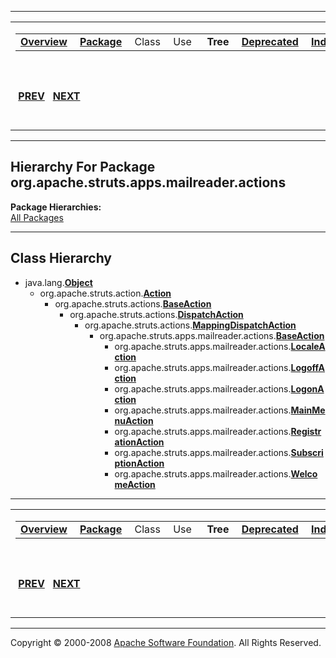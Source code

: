 ------------------------------------------------------------------------

<span id="navbar_top"></span> [](#skip-navbar_top "Skip navigation links")

<table>
<colgroup>
<col width="50%" />
<col width="50%" />
</colgroup>
<tbody>
<tr class="odd">
<td align="left"><span id="navbar_top_firstrow"></span>
<table>
<tbody>
<tr class="odd">
<td align="left"><a href="../../../../../../overview-summary.html.md"><strong>Overview</strong></a> </td>
<td align="left"><a href="package-summary.html.md"><strong>Package</strong></a> </td>
<td align="left">Class </td>
<td align="left">Use </td>
<td align="left"> <strong>Tree</strong> </td>
<td align="left"><a href="../../../../../../deprecated-list.html.md"><strong>Deprecated</strong></a> </td>
<td align="left"><a href="../../../../../../index-all.html.md"><strong>Index</strong></a> </td>
<td align="left"><a href="../../../../../../help-doc.html.md"><strong>Help</strong></a> </td>
</tr>
</tbody>
</table></td>
<td align="left"></td>
</tr>
<tr class="even">
<td align="left"> <a href="../../../../../../org/apache/struts/apps/mailreader/package-tree.html.md"><strong>PREV</strong></a>   <a href="../../../../../../org/apache/struts/apps/mailreader/plugin/package-tree.html"><strong>NEXT</strong></a></td>
<td align="left"><a href="../../../../../../index.html.md?org/apache/struts/apps/mailreader/actions/package-tree.html"><strong>FRAMES</strong></a>    <a href="package-tree.html"><strong>NO FRAMES</strong></a>    
<a href="../../../../../../allclasses-noframe.html.md"><strong>All Classes</strong></a></td>
</tr>
</tbody>
</table>

<span id="skip-navbar_top"></span>

------------------------------------------------------------------------

Hierarchy For Package org.apache.struts.apps.mailreader.actions
---------------------------------------------------------------

**Package Hierarchies:**  
[All Packages](../../../../../../overview-tree.html.md)

------------------------------------------------------------------------

Class Hierarchy
---------------

-   java.lang.[**Object**](http://java.sun.com/j2se/1.4.2/docs/api/java/lang/Object.html.md?is-external=true "class or interface in java.lang")
    -   org.apache.struts.action.[**Action**](http://struts.apache.org/apidocs/org/apache/struts/action/Action.html.md?is-external=true "class or interface in org.apache.struts.action")
        -   org.apache.struts.actions.[**BaseAction**](http://struts.apache.org/apidocs/org/apache/struts/actions/BaseAction.html.md?is-external=true "class or interface in org.apache.struts.actions")
            -   org.apache.struts.actions.[**DispatchAction**](http://struts.apache.org/apidocs/org/apache/struts/actions/DispatchAction.html.md?is-external=true "class or interface in org.apache.struts.actions")
                -   org.apache.struts.actions.[**MappingDispatchAction**](http://struts.apache.org/apidocs/org/apache/struts/actions/MappingDispatchAction.html.md?is-external=true "class or interface in org.apache.struts.actions")
                    -   org.apache.struts.apps.mailreader.actions.[**BaseAction**](../../../../../../org/apache/struts/apps/mailreader/actions/BaseAction.html.md "class in org.apache.struts.apps.mailreader.actions")
                        -   org.apache.struts.apps.mailreader.actions.[**LocaleAction**](../../../../../../org/apache/struts/apps/mailreader/actions/LocaleAction.html.md "class in org.apache.struts.apps.mailreader.actions")
                        -   org.apache.struts.apps.mailreader.actions.[**LogoffAction**](../../../../../../org/apache/struts/apps/mailreader/actions/LogoffAction.html.md "class in org.apache.struts.apps.mailreader.actions")
                        -   org.apache.struts.apps.mailreader.actions.[**LogonAction**](../../../../../../org/apache/struts/apps/mailreader/actions/LogonAction.html.md "class in org.apache.struts.apps.mailreader.actions")
                        -   org.apache.struts.apps.mailreader.actions.[**MainMenuAction**](../../../../../../org/apache/struts/apps/mailreader/actions/MainMenuAction.html.md "class in org.apache.struts.apps.mailreader.actions")
                        -   org.apache.struts.apps.mailreader.actions.[**RegistrationAction**](../../../../../../org/apache/struts/apps/mailreader/actions/RegistrationAction.html.md "class in org.apache.struts.apps.mailreader.actions")
                        -   org.apache.struts.apps.mailreader.actions.[**SubscriptionAction**](../../../../../../org/apache/struts/apps/mailreader/actions/SubscriptionAction.html.md "class in org.apache.struts.apps.mailreader.actions")
                        -   org.apache.struts.apps.mailreader.actions.[**WelcomeAction**](../../../../../../org/apache/struts/apps/mailreader/actions/WelcomeAction.html.md "class in org.apache.struts.apps.mailreader.actions")

------------------------------------------------------------------------

<span id="navbar_bottom"></span> [](#skip-navbar_bottom "Skip navigation links")

<table>
<colgroup>
<col width="50%" />
<col width="50%" />
</colgroup>
<tbody>
<tr class="odd">
<td align="left"><span id="navbar_bottom_firstrow"></span>
<table>
<tbody>
<tr class="odd">
<td align="left"><a href="../../../../../../overview-summary.html.md"><strong>Overview</strong></a> </td>
<td align="left"><a href="package-summary.html.md"><strong>Package</strong></a> </td>
<td align="left">Class </td>
<td align="left">Use </td>
<td align="left"> <strong>Tree</strong> </td>
<td align="left"><a href="../../../../../../deprecated-list.html.md"><strong>Deprecated</strong></a> </td>
<td align="left"><a href="../../../../../../index-all.html.md"><strong>Index</strong></a> </td>
<td align="left"><a href="../../../../../../help-doc.html.md"><strong>Help</strong></a> </td>
</tr>
</tbody>
</table></td>
<td align="left"></td>
</tr>
<tr class="even">
<td align="left"> <a href="../../../../../../org/apache/struts/apps/mailreader/package-tree.html.md"><strong>PREV</strong></a>   <a href="../../../../../../org/apache/struts/apps/mailreader/plugin/package-tree.html"><strong>NEXT</strong></a></td>
<td align="left"><a href="../../../../../../index.html.md?org/apache/struts/apps/mailreader/actions/package-tree.html"><strong>FRAMES</strong></a>    <a href="package-tree.html"><strong>NO FRAMES</strong></a>    
<a href="../../../../../../allclasses-noframe.html.md"><strong>All Classes</strong></a></td>
</tr>
</tbody>
</table>

<span id="skip-navbar_bottom"></span>

------------------------------------------------------------------------

Copyright © 2000-2008 [Apache Software Foundation](http://www.apache.org/). All Rights Reserved.
